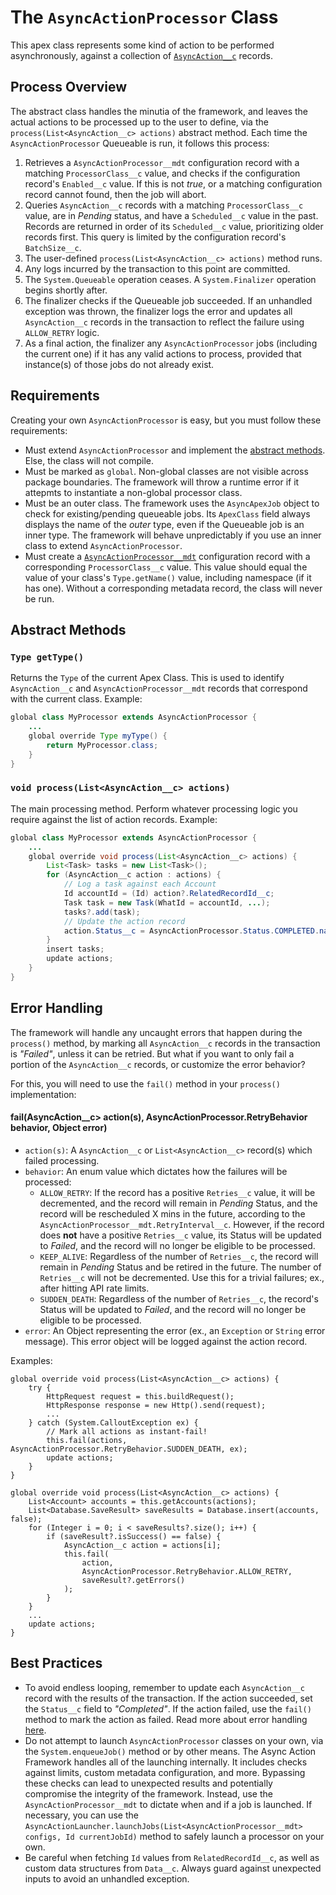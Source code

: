 # The `AsyncActionProcessor` Class

This apex class represents some kind of action to be performed asynchronously, against a collection of [`AsyncAction__c`](/docs/ASYNCACTION.md) records. 

## Process Overview
The abstract class handles the minutia of the framework, and leaves the actual actions to be processed up to the user to define, via the `process(List<AsyncAction__c> actions)` abstract method. Each time the `AsyncActionProcessor` Queueable is run, it follows this process:

1. Retrieves a `AsyncActionProcessor__mdt` configuration record with a matching `ProcessorClass__c` value, and checks if the configuration record's `Enabled__c` value. If this is not _true_, or a matching configuration record cannot found, then the job will abort.
2. Queries `AsyncAction__c` records with a matching `ProcessorClass__c` value, are in _Pending_ status, and have a `Scheduled__c` value in the past. Records are returned in order of its `Scheduled__c` value, prioritizing older records first. This query is limited by the configuration record's `BatchSize__c`. 
3. The user-defined `process(List<AsyncAction__c> actions)` method runs. 
4. Any logs incurred by the transaction to this point are committed.
5. The `System.Queueable` operation ceases. A `System.Finalizer` operation begins shortly after.
6. The finalizer checks if the Queueable job succeeded. If an unhandled exception was thrown, the finalizer logs the error and updates all `AsyncAction__c` records in the transaction to reflect the failure using `ALLOW_RETRY` logic. 
7. As a final action, the finalizer any `AsyncActionProcessor` jobs (including the current one) if it has any valid actions to process, provided that instance(s) of those jobs do not already exist. 

## Requirements
Creating your own `AsyncActionProcessor` is easy, but you must follow these requirements:
- Must extend `AsyncActionProcessor` and implement the [abstract methods](#abstract-methods). Else, the class will not compile.
- Must be marked as `global`. Non-global classes are not visible across package boundaries. The framework will throw a runtime error if it attepmts to instantiate a non-global processor class.
- Must be an outer class. The framework uses the `AsyncApexJob` object to check for existing/pending queueable jobs. Its `ApexClass` field always displays the name of the _outer_ type, even if the Queueable job is an inner type. The framework will behave unpredictably if you use an inner class to extend `AsyncActionProcessor`.
- Must create a [`AsyncActionProcessor__mdt`](/docs/PROCESSORMETADATA.md) configuration record with a corresponding `ProcessorClass__c` value. This value should equal the value of your class's `Type.getName()` value, including namespace (if it has one). Without a corresponding metadata record, the class will never be run. 

## Abstract Methods

### `Type getType()`
Returns the `Type` of the current Apex Class. This is used to identify `AsyncAction__c` and `AsyncActionProcessor__mdt` records that correspond with the current class. Example:

```java
global class MyProcessor extends AsyncActionProcessor {
    ...
    global override Type myType() {
        return MyProcessor.class;
    }
}
```

### `void process(List<AsyncAction__c> actions)`
The main processing method. Perform whatever processing logic you require against the list of action records. Example:

```java
global class MyProcessor extends AsyncActionProcessor {
    ...
    global override void process(List<AsyncAction__c> actions) {
        List<Task> tasks = new List<Task>();
        for (AsyncAction__c action : actions) {
            // Log a task against each Account
            Id accountId = (Id) action?.RelatedRecordId__c;
            Task task = new Task(WhatId = accountId, ...);
            tasks?.add(task);
            // Update the action record
            action.Status__c = AsyncActionProcessor.Status.COMPLETED.name();
        }
        insert tasks;
        update actions; 
    }
}
```

## Error Handling
The framework will handle any uncaught errors that happen during the `process()` method, by marking all `AsyncAction__c` records in the transaction is _"Failed"_, unless it can be retried. But what if you want to only fail a portion of the `AsyncAction__c` records, or customize the error behavior?

For this, you will need to use the `fail()` method in your `process()` implementation:
#### fail(AsyncAction__c> action(s), AsyncActionProcessor.RetryBehavior behavior, Object error)
- `action(s)`: A `AsyncAction__c` or `List<AsyncAction__c>` record(s) which failed processing. 
- `behavior`: An enum value which dictates how the failures will be processed:
    - `ALLOW_RETRY`: If the record has a positive `Retries__c` value, it will be decremented, and the record will remain in _Pending_ Status, and the record will be rescheduled X mins in the future, according to the `AsyncActionProcessor__mdt.RetryInterval__c`. However, if the record does **not** have a positive `Retries__c` value, its Status will be updated to _Failed_, and the record will no longer be eligible to be processed.
    - `KEEP_ALIVE`: Regardless of the number of `Retries__c`, the record will remain in _Pending_ Status and be retired in the future. The number of `Retries__c` will not be decremented. Use this for a trivial failures; ex., after hitting API rate limits. 
    - `SUDDEN_DEATH`: Regardless of the number of `Retries__c`, the record's Status will be updated to _Failed_, and the record will no longer be eligible to be processed.
- `error`: An Object representing the error (ex., an `Exception` or `String` error message). This error object will be logged against the action record.

Examples:
```
global override void process(List<AsyncAction__c> actions) {
    try {
        HttpRequest request = this.buildRequest();
        HttpResponse response = new Http().send(request);
        ...
    } catch (System.CalloutException ex) {
        // Mark all actions as instant-fail!
        this.fail(actions, AsyncActionProcessor.RetryBehavior.SUDDEN_DEATH, ex);
        update actions; 
    }
}
```

```
global override void process(List<AsyncAction__c> actions) {
    List<Account> accounts = this.getAccounts(actions);
    List<Database.SaveResult> saveResults = Database.insert(accounts, false);
    for (Integer i = 0; i < saveResults?.size(); i++) {
        if (saveResult?.isSuccess() == false) {
            AsyncAction__c action = actions[i];
            this.fail(
                action, 
                AsyncActionProcessor.RetryBehavior.ALLOW_RETRY, 
                saveResult?.getErrors()
            );
        }
    }
    ...
    update actions; 
}
```

## Best Practices
- To avoid endless looping, remember to update each `AsyncAction__c` record with the results of the transaction. If the action succeeded, set the `Status__c` field to _"Completed"_. If the action failed, use the `fail()` method to mark the action as failed. Read more about error handling [here](#error-handling).
- Do not attempt to launch `AsyncActionProcessor` classes on your own, via the `System.enqueueJob()` method or by other means. The Async Action Framework handles all of the launching internally. It includes checks against limits, custom metadata configuration, and more. Bypassing these checks can lead to unexpected results and potentially compromise the integrity of the framework. Instead, use the `AsyncActionProcessor__mdt` to dictate when and if a job is launched. If necessary, you can use the `AsyncActionLauncher.launchJobs(List<AsyncActionProcessor__mdt> configs, Id currentJobId)` method to safely launch a processor on your own.
- Be careful when fetching `Id` values from `RelatedRecordId__c`, as well as custom data structures from `Data__c`. Always guard against unexpected inputs to avoid an unhandled exception. 